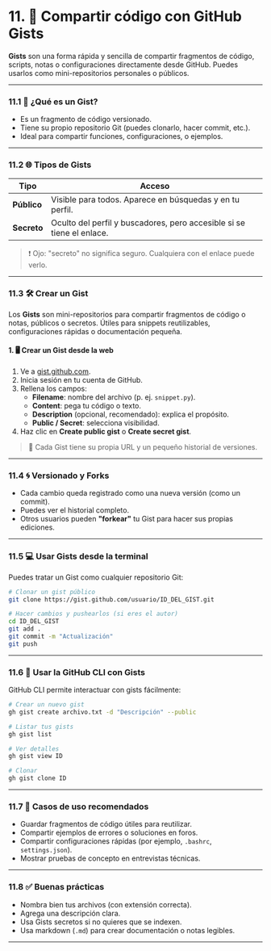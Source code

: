 # 11. 📄 Compartir código con GitHub Gists

**Gists** son una forma rápida y sencilla de compartir fragmentos de código, scripts, notas o configuraciones directamente desde GitHub. Puedes usarlos como mini-repositorios personales o públicos.

---

### 11.1 🧩 ¿Qué es un Gist?

* Es un fragmento de código versionado.
* Tiene su propio repositorio Git (puedes clonarlo, hacer commit, etc.).
* Ideal para compartir funciones, configuraciones, o ejemplos.

---

### 11.2 🌐 Tipos de Gists

| Tipo        | Acceso                                                                |
| ----------- | --------------------------------------------------------------------- |
| **Público** | Visible para todos. Aparece en búsquedas y en tu perfil.              |
| **Secreto** | Oculto del perfil y buscadores, pero accesible si se tiene el enlace. |

> ❗ Ojo: "secreto" no significa seguro. Cualquiera con el enlace puede verlo.

---

### 11.3 🛠️ Crear un Gist
Los **Gists** son mini-repositorios para compartir fragmentos de código o notas, públicos o secretos. Útiles para snippets reutilizables, configuraciones rápidas o documentación pequeña.


#### 1. 🖥️ Crear un Gist desde la web

1. Ve a [gist.github.com](https://gist.github.com/).  
2. Inicia sesión en tu cuenta de GitHub.  
3. Rellena los campos:  
   * **Filename**: nombre del archivo (p. ej. `snippet.py`).  
   * **Content**: pega tu código o texto.  
   * **Description** (opcional, recomendado): explica el propósito.  
   * **Public / Secret**: selecciona visibilidad.  
4. Haz clic en **Create public gist** o **Create secret gist**.  

> 🔗 Cada Gist tiene su propia URL y un pequeño historial de versiones.

---

### 11.4 🌀 Versionado y Forks

* Cada cambio queda registrado como una nueva versión (como un commit).
* Puedes ver el historial completo.
* Otros usuarios pueden **"forkear"** tu Gist para hacer sus propias ediciones.

---

### 11.5 💻 Usar Gists desde la terminal

Puedes tratar un Gist como cualquier repositorio Git:

```bash
# Clonar un gist público
git clone https://gist.github.com/usuario/ID_DEL_GIST.git

# Hacer cambios y pushearlos (si eres el autor)
cd ID_DEL_GIST
git add .
git commit -m "Actualización"
git push
```

---

### 11.6 🧪 Usar la GitHub CLI con Gists

GitHub CLI permite interactuar con gists fácilmente:

```bash
# Crear un nuevo gist
gh gist create archivo.txt -d "Descripción" --public

# Listar tus gists
gh gist list

# Ver detalles
gh gist view ID

# Clonar
gh gist clone ID
```

---

### 11.7 🧠 Casos de uso recomendados

* Guardar fragmentos de código útiles para reutilizar.
* Compartir ejemplos de errores o soluciones en foros.
* Compartir configuraciones rápidas (por ejemplo, `.bashrc`, `settings.json`).
* Mostrar pruebas de concepto en entrevistas técnicas.

---

### 11.8 ✅ Buenas prácticas

* Nombra bien tus archivos (con extensión correcta).
* Agrega una descripción clara.
* Usa Gists secretos si no quieres que se indexen.
* Usa markdown (`.md`) para crear documentación o notas legibles.

---
